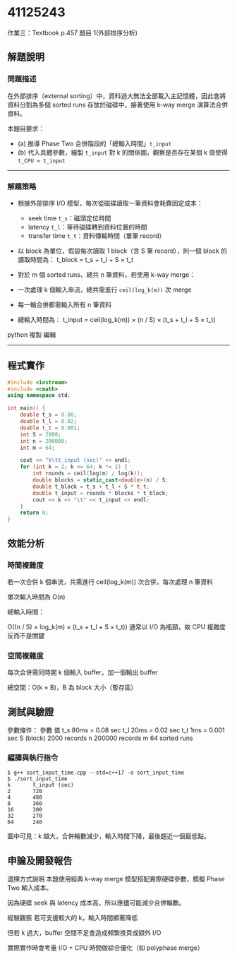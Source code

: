 # 41125243

作業三：Textbook p.457 題目 1(外部排序分析)

## 解題說明

### 問題描述

在外部排序（external sorting）中，資料過大無法全部載入主記憶體，因此會將資料分割為多個 sorted runs 存放於磁碟中，接著使用 k-way merge 演算法合併資料。

本題目要求：
- (a) 推導 Phase Two 合併階段的「總輸入時間」`t_input`
- (b) 代入具體參數，繪製 `t_input` 對 k 的關係圖，觀察是否存在某個 k 值使得 `t_CPU ≈ t_input`

---

### 解題策略

- 根據外部排序 I/O 模型，每次從磁碟讀取一筆資料會耗費固定成本：
  - seek time `t_s`：磁頭定位時間
  - latency `t_l`：等待磁碟轉到資料位置的時間
  - transfer time `t_t`：資料傳輸時間（單筆 record）

- 以 block 為單位，假設每次讀取 1 block（含 S 筆 record），則一個 block 的讀取時間為：
t_block = t_s + t_l + S × t_t



- 對於 m 個 sorted runs、總共 n 筆資料，若使用 k-way merge：
- 一次處理 k 個輸入串流，總共需進行 `ceil(log_k(m))` 次 merge
- 每一輪合併都需輸入所有 n 筆資料

- 總輸入時間為：
t_input = ceil(log_k(m)) × (n / S) × (t_s + t_l + S × t_t)

python
複製
編輯

---

## 程式實作

```cpp
#include <iostream>
#include <cmath>
using namespace std;

int main() {
    double t_s = 0.08;
    double t_l = 0.02;
    double t_t = 0.001;
    int S = 2000;
    int n = 200000;
    int m = 64;

    cout << "k\tt_input (sec)" << endl;
    for (int k = 2; k <= 64; k *= 2) {
        int rounds = ceil(log(m) / log(k));
        double blocks = static_cast<double>(n) / S;
        double t_block = t_s + t_l + S * t_t;
        double t_input = rounds * blocks * t_block;
        cout << k << "\t" << t_input << endl;
    }
    return 0;
}

```

## 效能分析
### 時間複雜度
若一次合併 k 個串流，共需進行 ceil(log_k(m)) 次合併，每次處理 n 筆資料

單次輸入時間為 O(n)

總輸入時間：

O((n / S) × log_k(m) × (t_s + t_l + S × t_t))
通常以 I/O 為瓶頸，故 CPU 複雜度反而不是關鍵

### 空間複雜度
每次合併需同時開 k 個輸入 buffer，加一個輸出 buffer

總空間：O(k × B)，B 為 block 大小（暫存區）

## 測試與驗證
參數條件：
參數	值
t_s	80ms = 0.08 sec
t_l	20ms = 0.02 sec
t_t	1ms = 0.001 sec
S (block)	2000 records
n	200000 records
m	64 sorted runs

### 編譯與執行指令

```shell
$ g++ sort_input_time.cpp --std=c++17 -o sort_input_time
$ ./sort_input_time
k       t_input (sec)
2       720
4       480
8       360
16      300
32      270
64      240
```

圖中可見：k 越大，合併輪數減少，輸入時間下降，最後趨近一個最低點。

## 申論及開發報告
選擇方式說明
本題使用經典 k-way merge 模型搭配實際硬碟參數，模擬 Phase Two 輸入成本。

因為硬碟 seek 與 latency 成本高，所以應儘可能減少合併輪數。

經驗觀察
若可支援較大的 k，輸入時間顯著降低

但若 k 過大，buffer 空間不足會造成頻繁換頁或額外 I/O

實際實作時會考量 I/O + CPU 時間做綜合優化（如 polyphase merge）
